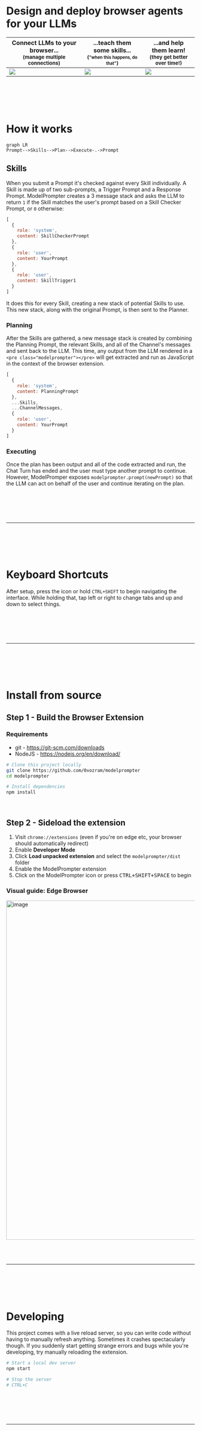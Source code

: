 # Design and deploy browser agents for your LLMs
<!-- (<small>✨</small> magic as defined by [Arthur C. Clarke's 3rd Law](https://en.wikipedia.org/wiki/Clarke%27s_three_laws)) -->


| Connect LLMs to your browser...<br><small>(manage multiple connections)</small> | ...teach them some skills...<br><small>(<small>"when this happens, do that"</small>)</small>  | ...and help them learn!<br><small><b>(they get better over time!)</small> |
|-|-|-|
| ![](https://github.com/0xozram/modelprompter/assets/151397270/68ddf351-b9de-481e-821f-abb7494e5448) | ![](https://github.com/0xozram/modelprompter/assets/151397270/9296d533-5130-4a5a-a41e-d9cec4fc15b5) | ![](https://github.com/0xozram/modelprompter/assets/151397270/74876598-bc22-4a96-a43e-76b0fcc21098) |


<br>
<br>
<br>
<br>

# How it works

```mermaid
graph LR
Prompt-->Skills-->Plan-->Execute-.->Prompt
```

## Skills

When you submit a Prompt it's checked against every Skill individually. A Skill is made up of two sub-prompts, a Trigger Prompt and a Response Prompt. ModelPrompter creates a 3 message stack and asks the LLM to return `1` if the Skill matches the user's prompt based on a Skill Checker Prompt, or `0` otherwise:

```js
[
  {
    role: 'system',
    content: SkillCheckerPrompt
  },
  {
    role: 'user',
    content: YourPrompt
  },
  {
    role: 'user',
    content: SkillTrigger1
  }
]
```

It does this for every Skill, creating a new stack of potential Skills to use. This new stack, along with the original Prompt, is then sent to the Planner.

### Planning
After the Skills are gathered, a new message stack is created by combining the Planning Prompt, the relevant Skills, and all of the Channel's messages and sent back to the LLM. This time, any output from the LLM rendered in a `<pre class="modelprompter"></pre>` will get extracted and run as JavaScript in the context of the browser extension.

```js
[
  {
    role: 'system',
    content: PlanningPrompt
  },
  ...Skills,
  ...ChannelMessages,
  {
    role: 'user',
    content: YourPrompt
  }
]
```

### Executing

Once the plan has been output and all of the code extracted and run, the Chat Turn has ended and the user must type another prompt to continue. However, ModelPromper exposes `modelprompter.prompt(newPrompt)` so that the LLM can act on behalf of the user and continue iterating on the plan.

<br>
<br>
<br>
<br>
<hr>
<br>
<br>
<br>
<br>

# Keyboard Shortcuts

After setup, press the icon or hold `CTRL+SHIFT` to begin navigating the interface. While holding that, tap left or right to change tabs and up and down to select things.


<br>
<br>
<br>
<br>
<hr>
<br>
<br>
<br>
<br>

# Install from source
## Step 1 - Build the Browser Extension
### Requirements
- git - https://git-scm.com/downloads
- NodeJS - https://nodejs.org/en/download/

```bash
# Clone this project locally
git clone https://github.com/0xozram/modelprompter
cd modelprompter

# Install dependencies
npm install
```

<br>

## Step 2 - Sideload the extension
1. Visit `chrome://extensions` (even if you're on edge etc, your browser should automatically redirect)
2. Enable **Developer Mode**
3. Click **Load unpacked extension** and select the `modelprompter/dist` folder
4. Enable the ModelPrompter extension
5. Click on the ModelPrompter icon or press <kbd>CTRL+SHIFT+SPACE</kbd> to begin

### Visual guide: Edge Browser
<img width="906" alt="image" src="https://github.com/0xozram/modelprompter/assets/151397270/7768ff80-5f03-43e8-9f5f-5b3924b1a4e9">

<br>
<br>
<br>
<br>
<hr>
<br>
<br>
<br>
<br>

# Developing
This project comes with a live reload server, so you can write code without having to manually refresh anything. Sometimes it crashes spectacularly though. If you suddenly start getting strange errors and bugs while you're developing, try manually reloading the extension.

```bash
# Start a local dev server
npm start

# Stop the server
# CTRL+C
```


<br>
<br>
<br>
<br>
<hr>
<br>
<br>
<br>
<br>


# Research
- **Why are skills checked individually?** Although this creates more calls to the LLM, the idea is that it will make the system more accurate by hyperfocusing on one skill at a time.